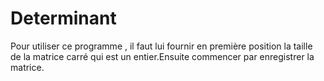 # Determinant

Pour utiliser ce programme , il faut lui fournir en première position 
la taille de la matrice carré qui est un entier.Ensuite commencer par enregistrer la matrice.